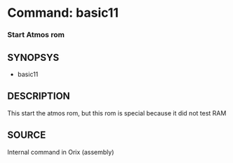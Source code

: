 # Command: basic11

### Start Atmos rom

## SYNOPSYS
+ basic11

## DESCRIPTION
This start the atmos rom, but this rom is special because it did not test RAM

## SOURCE
Internal command in Orix (assembly)
